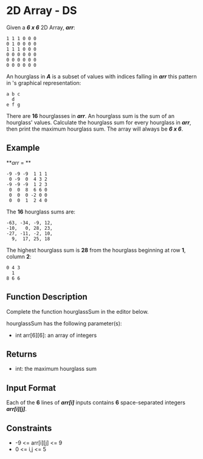 ﻿# 2D Array - DS

Given a **_6 x 6_** 2D Array, **_arr_**:

```
1 1 1 0 0 0
0 1 0 0 0 0
1 1 1 0 0 0
0 0 0 0 0 0
0 0 0 0 0 0
0 0 0 0 0 0
```

An hourglass in **_A_** is a subset of values with indices falling in **_arr_** this pattern in 's graphical representation:

```
a b c
  d
e f g
```

There are **16** hourglasses in **_arr_**. An hourglass sum is the sum of an hourglass' values. Calculate the hourglass sum for every hourglass in **_arr_**, then print the maximum hourglass sum. The array will always be **_6 x 6_**.

## Example

**_arr_ = **

```
-9 -9 -9  1 1 1 
 0 -9  0  4 3 2
-9 -9 -9  1 2 3
 0  0  8  6 6 0
 0  0  0 -2 0 0
 0  0  1  2 4 0
```

The **16** hourglass sums are:

```
-63, -34, -9, 12, 
-10,   0, 28, 23, 
-27, -11, -2, 10, 
  9,  17, 25, 18
```

The highest hourglass sum is **28** from the hourglass beginning at row **1**, column **2**:

```
0 4 3
  1
8 6 6
```

## Function Description

Complete the function hourglassSum in the editor below.

hourglassSum has the following parameter(s):

- int arr[6][6]: an array of integers

## Returns

- int: the maximum hourglass sum

## Input Format

Each of the **6** lines of **_arr[i]_** inputs contains **6** space-separated integers **_arr[i][j]_**.

## Constraints

* -9 <= arr[i][j] <= 9
* 0 <= i,j <= 5

